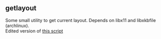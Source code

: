 getlayout
--
Some small utility to get current layout. Depends on libx11 and libxkbfile (archlinux).  
Edited version of [this script](https://gist.github.com/fikovnik/ef428e82a26774280c4fdf8f96ce8eeb)  
